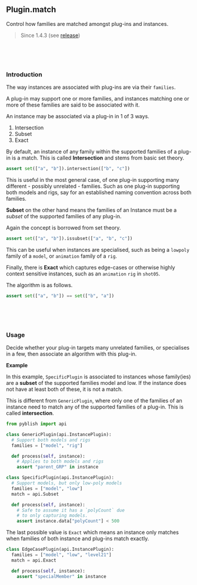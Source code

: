 ## Plugin.match

Control how families are matched amongst plug-ins and instances.

> Since 1.4.3 (see [release](https://github.com/pyblish/pyblish-base/releases/tag/1.4.3))

<br>
<br>
<br>

### Introduction

The way instances are associated with plug-ins are via their `families`.

A plug-in may support one or more families, and instances matching one or more of these families are said to be associated with it.

An instance may be associated via a plug-in in 1 of 3 ways.

1. Intersection
2. Subset
3. Exact

By default, an instance of any family within the supported families of a plug-in is a match. This is called **Intersection** and stems from basic set theory.

```python
assert set(["a", "b"]).intersection(["b", "c"])
```

This is useful in the most general case, of one plug-in supporting many different - possibly unrelated - families. Such as one plug-in supporting both models and rigs, say for an established naming convention across both families.

**Subset** on the other hand means the families of an Instance must be a *subset* of the supported families of any plug-in.

Again the concept is borrowed from set theory.

```python
assert set(["a", "b"]).issubset(["a", "b", "c"])
```

This can be useful when instances are specialised, such as being a `lowpoly` family of a `model`, or `animation`  family of a `rig`.

Finally, there is **Exact** which captures edge-cases or otherwise highly context sensitive instances, such as an `animation` `rig` in `shot05`.

The algorithm is as follows.

```python
assert set(["a", "b"]) == set(["b", "a"])
```

<br>
<br>
<br>

### Usage

Decide whether your plug-in targets many unrelated families, or specialises in a few, then associate an algorithm with this plug-in.

**Example**

In this example, `SpecificPlugin` is associated to instances whose family(ies) are a **subset** of the supported families model and low. If the instance does not have at least both of these, it is not a match.

This is different from `GenericPlugin`, where only one of the families of an instance need to match any of the supported families of a plug-in. This is called **intersection**.

```python
from pyblish import api

class GenericPlugin(api.InstancePlugin):
  # Support both models and rigs
  families = ["model", "rig"]

  def process(self, instance):
    # Applies to both models and rigs
    assert "parent_GRP" in instance

class SpecificPlugin(api.InstancePlugin):
  # Support models, but only low-poly models
  families = ["model", "low"]
  match = api.Subset

  def process(self, instance):
    # Safe to assume it has a `polyCount` due
    # to only capturing models.
    assert instance.data["polyCount"] < 500
```

The last possible value is `Exact` which means an instance only matches when families of both instance and plug-ins match exactly.

```python
class EdgeCasePlugin(api.InstancePlugin):
  families = ["model", "low", "level21"]
  match = api.Exact

  def process(self, instance):
    assert "specialMember" in instance
```